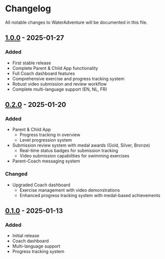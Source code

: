 # Changelog
All notable changes to WaterAdventure will be documented in this file.

## [1.0.0] - 2025-01-27
### Added
- First stable release
- Complete Parent & Child App functionality
- Full Coach dashboard features
- Comprehensive exercise and progress tracking system
- Robust video submission and review workflow
- Complete multi-language support (EN, NL, FR)

## [0.2.0] - 2025-01-20
### Added
- Parent & Child App
  - Progress tracking in overview
  - Level progression system
- Submission review system with medal awards (Gold, Silver, Bronze)
  - Real-time status badges for submission tracking
  - Video submission capabilities for swimming exercises
- Parent-Coach messaging system

### Changed
- Upgraded Coach dashboard
  - Exercise management with video demonstrations
  - Enhanced progress tracking system with medal-based achievements

## [0.1.0] - 2025-01-13
### Added
- Initial release
- Coach dashboard
- Multi-language support
- Progress tracking system

[1.0.0]: https://github.com/username/wateradventure/releases/tag/v1.0.0
[0.2.0]: https://github.com/username/wateradventure/releases/tag/v0.2.0
[0.1.0]: https://github.com/username/wateradventure/releases/tag/v0.1